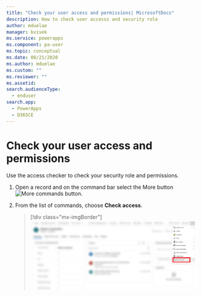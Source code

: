 ```yaml
---
title: "Check your user access and permissions| MicrosoftDocs"
description: How to check user accesss and security role
author: mduelae
manager: kvivek
ms.service: powerapps
ms.component: pa-user
ms.topic: conceptual
ms.date: 08/21/2020
ms.author: mduelae
ms.custom: ""
ms.reviewer: ""
ms.assetid: 
search.audienceType: 
  - enduser
search.app: 
  - PowerApps
  - D365CE
---
```


# Check your user access and permissions

Use the access checker to check your security role and permissions.

1. Open a record and on the command bar select the More button ![More commands button](media/MoreButton.png "More commands button").
2. From the list of commands, choose **Check access**.

    > [!div class="mx-imgBorder"]
    > ![Select to check your access](media/check_access.png "Select check acess to check your access")
  
  
